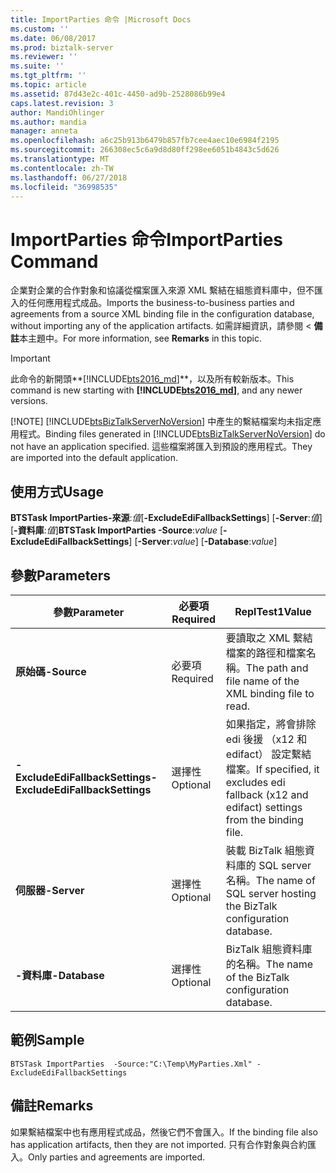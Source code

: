 ```yaml
---
title: ImportParties 命令 |Microsoft Docs
ms.custom: ''
ms.date: 06/08/2017
ms.prod: biztalk-server
ms.reviewer: ''
ms.suite: ''
ms.tgt_pltfrm: ''
ms.topic: article
ms.assetid: 87d43e2c-401c-4450-ad9b-2528086b99e4
caps.latest.revision: 3
author: MandiOhlinger
ms.author: mandia
manager: anneta
ms.openlocfilehash: a6c25b913b6479b857fb7cee4aec10e6984f2195
ms.sourcegitcommit: 266308ec5c6a9d8d80ff298ee6051b4843c5d626
ms.translationtype: MT
ms.contentlocale: zh-TW
ms.lasthandoff: 06/27/2018
ms.locfileid: "36998535"
---
```

# <a name="importparties-command"></a><span data-ttu-id="75393-102">ImportParties 命令</span><span class="sxs-lookup"><span data-stu-id="75393-102">ImportParties Command</span></span>
<span data-ttu-id="75393-103">企業對企業的合作對象和協議從檔案匯入來源 XML 繫結在組態資料庫中，但不匯入的任何應用程式成品。</span><span class="sxs-lookup"><span data-stu-id="75393-103">Imports the business-to-business parties and agreements from a source XML binding file in the configuration database, without importing any of the application artifacts.</span></span> <span data-ttu-id="75393-104">如需詳細資訊，請參閱 <<c0>  **備註**本主題中。</span><span class="sxs-lookup"><span data-stu-id="75393-104">For more information, see **Remarks** in this topic.</span></span>  

> [!IMPORTANT]
> <span data-ttu-id="75393-105">此命令的新開頭**[!INCLUDE[bts2016_md](../includes/bts2016-md.md)]**，以及所有較新版本。</span><span class="sxs-lookup"><span data-stu-id="75393-105">This command is new starting with **[!INCLUDE[bts2016_md](../includes/bts2016-md.md)]**, and any newer versions.</span></span>
> 
> [!NOTE]
>  <span data-ttu-id="75393-106">[!INCLUDE[btsBizTalkServerNoVersion](../includes/btsbiztalkservernoversion-md.md)] 中產生的繫結檔案均未指定應用程式。</span><span class="sxs-lookup"><span data-stu-id="75393-106">Binding files generated in [!INCLUDE[btsBizTalkServerNoVersion](../includes/btsbiztalkservernoversion-md.md)] do not have an application specified.</span></span> <span data-ttu-id="75393-107">這些檔案將匯入到預設的應用程式。</span><span class="sxs-lookup"><span data-stu-id="75393-107">They are imported into the default application.</span></span>  
  
## <a name="usage"></a><span data-ttu-id="75393-108">使用方式</span><span class="sxs-lookup"><span data-stu-id="75393-108">Usage</span></span>  
  <span data-ttu-id="75393-109">**BTSTask ImportParties-來源**:*值*[**-ExcludeEdiFallbackSettings**] [**-Server**:*值*] [**-資料庫**:*值*]</span><span class="sxs-lookup"><span data-stu-id="75393-109">**BTSTask ImportParties -Source**:*value* [**-ExcludeEdiFallbackSettings**] [**-Server**:*value*] [**-Database**:*value*]</span></span>
  
## <a name="parameters"></a><span data-ttu-id="75393-110">參數</span><span class="sxs-lookup"><span data-stu-id="75393-110">Parameters</span></span>  
  
|<span data-ttu-id="75393-111">參數</span><span class="sxs-lookup"><span data-stu-id="75393-111">Parameter</span></span>|<span data-ttu-id="75393-112">必要項</span><span class="sxs-lookup"><span data-stu-id="75393-112">Required</span></span>|<span data-ttu-id="75393-113">ReplTest1</span><span class="sxs-lookup"><span data-stu-id="75393-113">Value</span></span>|  
|---|---|---|  
|<span data-ttu-id="75393-114">**原始碼**</span><span class="sxs-lookup"><span data-stu-id="75393-114">**-Source**</span></span> | <span data-ttu-id="75393-115">必要項</span><span class="sxs-lookup"><span data-stu-id="75393-115">Required</span></span> | <span data-ttu-id="75393-116">要讀取之 XML 繫結檔案的路徑和檔案名稱。</span><span class="sxs-lookup"><span data-stu-id="75393-116">The path and file name of the XML binding file to read.</span></span>|
|<span data-ttu-id="75393-117">**-ExcludeEdiFallbackSettings**</span><span class="sxs-lookup"><span data-stu-id="75393-117">**-ExcludeEdiFallbackSettings**</span></span> | <span data-ttu-id="75393-118">選擇性</span><span class="sxs-lookup"><span data-stu-id="75393-118">Optional</span></span> | <span data-ttu-id="75393-119">如果指定，將會排除 edi 後援 （x12 和 edifact） 設定繫結檔案。</span><span class="sxs-lookup"><span data-stu-id="75393-119">If specified, it excludes edi fallback (x12 and edifact) settings from the binding file.</span></span>  |
| <span data-ttu-id="75393-120">**伺服器**</span><span class="sxs-lookup"><span data-stu-id="75393-120">**-Server**</span></span> | <span data-ttu-id="75393-121">選擇性</span><span class="sxs-lookup"><span data-stu-id="75393-121">Optional</span></span> | <span data-ttu-id="75393-122">裝載 BizTalk 組態資料庫的 SQL server 名稱。</span><span class="sxs-lookup"><span data-stu-id="75393-122">The name of SQL server hosting the BizTalk configuration database.</span></span> |
| <span data-ttu-id="75393-123">**-資料庫**</span><span class="sxs-lookup"><span data-stu-id="75393-123">**-Database**</span></span> | <span data-ttu-id="75393-124">選擇性</span><span class="sxs-lookup"><span data-stu-id="75393-124">Optional</span></span> | <span data-ttu-id="75393-125">BizTalk 組態資料庫的名稱。</span><span class="sxs-lookup"><span data-stu-id="75393-125">The name of the BizTalk configuration database.</span></span> |

## <a name="sample"></a><span data-ttu-id="75393-126">範例</span><span class="sxs-lookup"><span data-stu-id="75393-126">Sample</span></span>
  `BTSTask ImportParties  -Source:"C:\Temp\MyParties.Xml" -ExcludeEdiFallbackSettings`

## <a name="remarks"></a><span data-ttu-id="75393-127">備註</span><span class="sxs-lookup"><span data-stu-id="75393-127">Remarks</span></span>
<span data-ttu-id="75393-128">如果繫結檔案中也有應用程式成品，然後它們不會匯入。</span><span class="sxs-lookup"><span data-stu-id="75393-128">If the binding file also has application artifacts, then they are not imported.</span></span> <span data-ttu-id="75393-129">只有合作對象與合約匯入。</span><span class="sxs-lookup"><span data-stu-id="75393-129">Only parties and agreements are imported.</span></span>
